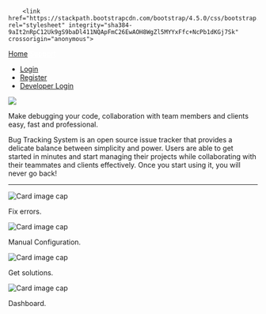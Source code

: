 <!DOCTYPE html>
<html>
<head>
<meta content="width=device-width, initial-scale=1.0" name="viewport" />
      
        <link href="https://stackpath.bootstrapcdn.com/bootstrap/4.5.0/css/bootstrap.min.css" rel="stylesheet" integrity="sha384-9aIt2nRpC12Uk9gS9baDl411NQApFmC26EwAOH8WgZl5MYYxFfc+NcPb1dKGj7Sk" crossorigin="anonymous">
<link rel="stylesheet" href="/Users/shreyaamitabh/Downloads/bootstrap-4.4.1-dist/css/bootstrap.min.css" >
<script src="https://ajax.googleapis.com/ajax/libs/jquery/3.4.1/jquery.min.js"></script>
        <script src="https://cdnjs.cloudflare.com/ajax/libs/popper.js/1.16.0/umd/popper.min.js"></script>
        <script src="https://maxcdn.bootstrapcdn.com/bootstrap/4.4.1/js/bootstrap.min.js"></script>
      <link rel= "stylesheet" href="index.css">
</head>
<body>
<nav class="navbar navbar-expand-md bg-dark navbar-dark fixed-top">
  <!-- Brand -->
  <a class="navbar-brand" href="index.html">Home</a>
   <a class="nav-link" style="color:white;" href="index.html">Support</a>
  <div class="collapse navbar-collapse" id="collapsibleNavbar">
    <ul class="navbar-nav ml-auto">
      <li class="nav-item">
        <a class="nav-link" href="login.html">Login</a>
      </li>
      <li class="nav-item">
        <a class="nav-link" href="register.html">Register</a>
      </li>
      <li class="nav-item ">
        <a class="nav-link" href="DeveloperLogin.html">Developer Login</a>
      </li>
    </ul>
  </div>
</nav>

<div class="row">
<div class="col">
<img src= "https://www.rowshare.com/wp-content/uploads/2018/08/Online-Bug-Tracker.jpg" id="bug-image" />
</div>
<div class="col">
<div class="headbox">
<p id="head1">Make debugging your code, collaboration with team members and clients easy, fast and professional.</p>
<p id="min-text">Bug Tracking System is an open source issue tracker that provides a delicate balance between simplicity and power. Users are able to get started in minutes and start managing their projects while collaborating with their teammates and clients effectively. Once you start using it, you will never go back!</p>
</div>
</div>
</div>
<hr id="line">
<div class="card-deck">
  <div class="card">
    <img class="card-img-top logos" src="https://encrypted-tbn0.gstatic.com/images?q=tbn%3AANd9GcSY6myJuiOvHsU8s600jUUm4H8pdg0iWmk1HLvrKJrX8J9VjWQR&usqp=CAU" alt="Card image cap">
    <div class="card-body">
      <p class="card-text">Fix errors.</p>
    </div>
  </div>
  <div class="card">
    <img class="card-img-top logos" src="https://encrypted-tbn0.gstatic.com/images?q=tbn%3AANd9GcTDWFwVjkD_13c-DZF-sevX56cUM74DHbksWgsgbUz8j-XfGpN9&usqp=CAU" alt="Card image cap">
    <div class="card-body">
      <p class="card-text">Manual Configuration.</p>
    </div>
  </div>
  <div class="card">
    <img class="card-img-top logos" src="https://cdn.iconscout.com/icon/premium/png-512-thumb/problem-solution-1630495-1383181.png" alt="Card image cap">
    <div class="card-body">
      <p class="card-text">Get solutions.</p>
    </div>
  </div>
  <div class="card">
    <img class="card-img-top logos" src="https://www.pngitem.com/pimgs/m/79-796265_dashboard-icons-png-dashboard-icon-png-transparent-png.png" alt="Card image cap">
    <div class="card-body">
      <p class="card-text">Dashboard.</p>
    </div>
  </div>
  
</div>
</body>
</html>
